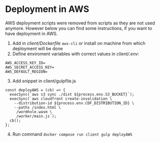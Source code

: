 # Deployment in AWS

AWS deployment scripts were removed from scripts as they are not used anymore. However below you can find some instructions, if you want to have deployment in AWS.

1. Add in *client/Dockerfile* `aws-cli` or install on machine from which deployment will be done
2. Define enviroment variables with correct values in *client/.env*: 
```
AWS_ACCESS_KEY_ID=
AWS_SECRET_ACCESS_KEY=
AWS_DEFAULT_REGION=
```
3. Add snippet in client/gulpfile.js
```
const deployAWS = (cb) => {
  execSync(`aws s3 sync ./dist ${process.env.S3_BUCKET}`);
  execSync(`aws cloudfront create-invalidation \
    --distribution-id ${process.env.CDF_DISTRIBUTION_ID} \
    --paths /index.html \
     /wormhole.wasm \
     /worker/main.js`);
  cb();
};
```
4. Run command `docker compose run client gulp deployAWS`